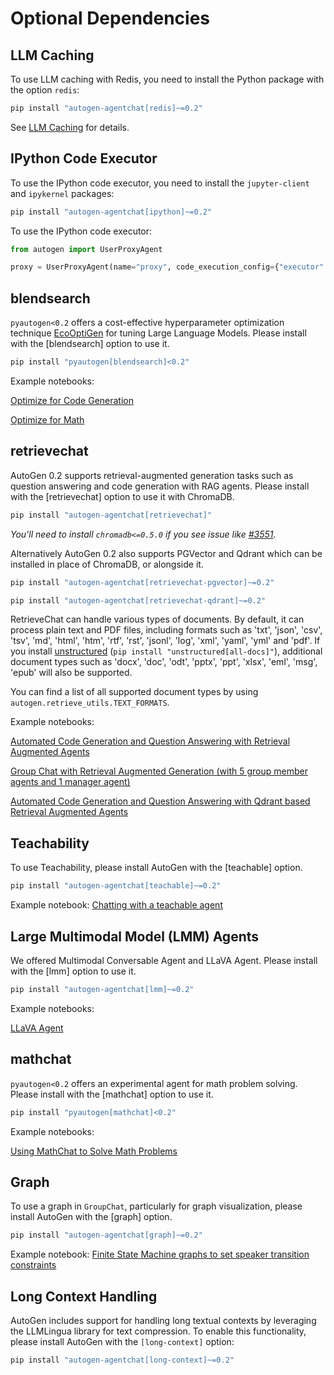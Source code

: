 # Optional Dependencies

## LLM Caching

To use LLM caching with Redis, you need to install the Python package with
the option `redis`:

```bash
pip install "autogen-agentchat[redis]~=0.2"
```

See [LLM Caching](/docs/topics/llm-caching) for details.

## IPython Code Executor

To use the IPython code executor, you need to install the `jupyter-client`
and `ipykernel` packages:

```bash
pip install "autogen-agentchat[ipython]~=0.2"
```

To use the IPython code executor:

```python
from autogen import UserProxyAgent

proxy = UserProxyAgent(name="proxy", code_execution_config={"executor": "ipython-embedded"})
```

## blendsearch

`pyautogen<0.2` offers a cost-effective hyperparameter optimization technique [EcoOptiGen](https://arxiv.org/abs/2303.04673) for tuning Large Language Models. Please install with the [blendsearch] option to use it.

```bash
pip install "pyautogen[blendsearch]<0.2"
```

Example notebooks:

[Optimize for Code Generation](https://github.com/microsoft/autogen/blob/main/notebook/oai_completion.ipynb)

[Optimize for Math](https://github.com/microsoft/autogen/blob/main/notebook/oai_chatgpt_gpt4.ipynb)

## retrievechat

AutoGen 0.2 supports retrieval-augmented generation tasks such as question answering and code generation with RAG agents. Please install with the [retrievechat] option to use it with ChromaDB.

```bash
pip install "autogen-agentchat[retrievechat]"
```
*You'll need to install `chromadb<=0.5.0` if you see issue like [#3551](https://github.com/microsoft/autogen/issues/3551).*

Alternatively AutoGen 0.2 also supports PGVector and Qdrant which can be installed in place of ChromaDB, or alongside it.

```bash
pip install "autogen-agentchat[retrievechat-pgvector]~=0.2"
```

```bash
pip install "autogen-agentchat[retrievechat-qdrant]~=0.2"
```

RetrieveChat can handle various types of documents. By default, it can process
plain text and PDF files, including formats such as 'txt', 'json', 'csv', 'tsv',
'md', 'html', 'htm', 'rtf', 'rst', 'jsonl', 'log', 'xml', 'yaml', 'yml' and 'pdf'.
If you install [unstructured](https://unstructured-io.github.io/unstructured/installation/full_installation.html)
(`pip install "unstructured[all-docs]"`), additional document types such as 'docx',
'doc', 'odt', 'pptx', 'ppt', 'xlsx', 'eml', 'msg', 'epub' will also be supported.

You can find a list of all supported document types by using `autogen.retrieve_utils.TEXT_FORMATS`.

Example notebooks:

[Automated Code Generation and Question Answering with Retrieval Augmented Agents](https://github.com/microsoft/autogen/blob/main/notebook/agentchat_RetrieveChat.ipynb)

[Group Chat with Retrieval Augmented Generation (with 5 group member agents and 1 manager agent)](https://github.com/microsoft/autogen/blob/main/notebook/agentchat_groupchat_RAG.ipynb)

[Automated Code Generation and Question Answering with Qdrant based Retrieval Augmented Agents](https://github.com/microsoft/autogen/blob/main/notebook/agentchat_RetrieveChat_qdrant.ipynb)

## Teachability

To use Teachability, please install AutoGen with the [teachable] option.

```bash
pip install "autogen-agentchat[teachable]~=0.2"
```

Example notebook: [Chatting with a teachable agent](https://github.com/microsoft/autogen/blob/main/notebook/agentchat_teachability.ipynb)

## Large Multimodal Model (LMM) Agents

We offered Multimodal Conversable Agent and LLaVA Agent. Please install with the [lmm] option to use it.

```bash
pip install "autogen-agentchat[lmm]~=0.2"
```

Example notebooks:

[LLaVA Agent](https://github.com/microsoft/autogen/blob/main/notebook/agentchat_lmm_llava.ipynb)

## mathchat

`pyautogen<0.2` offers an experimental agent for math problem solving. Please install with the [mathchat] option to use it.

```bash
pip install "pyautogen[mathchat]<0.2"
```

Example notebooks:

[Using MathChat to Solve Math Problems](https://github.com/microsoft/autogen/blob/main/notebook/agentchat_MathChat.ipynb)

## Graph

To use a graph in `GroupChat`, particularly for graph visualization, please install AutoGen with the [graph] option.

```bash
pip install "autogen-agentchat[graph]~=0.2"
```

Example notebook: [Finite State Machine graphs to set speaker transition constraints](https://microsoft.github.io/autogen/docs/notebooks/agentchat_groupchat_finite_state_machine)

## Long Context Handling

AutoGen includes support for handling long textual contexts by leveraging the LLMLingua library for text compression. To enable this functionality, please install AutoGen with the `[long-context]` option:

```bash
pip install "autogen-agentchat[long-context]~=0.2"
```
